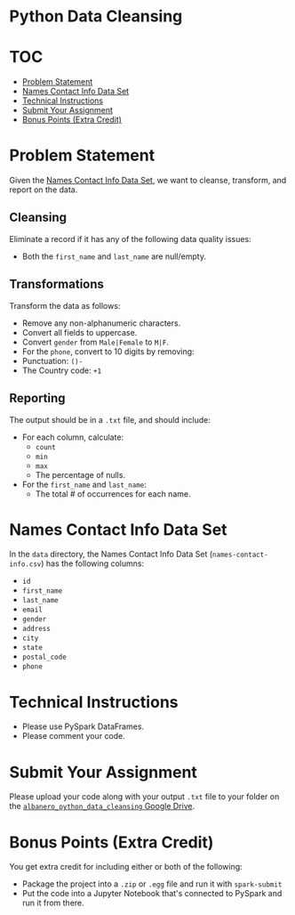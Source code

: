 # Python Data Cleansing
# TOC 
* [Problem Statement](#problem-statement)
* [Names Contact Info Data Set](#names-contact-info-data-set)
* [Technical Instructions](#technical-instructions)
* [Submit Your Assignment](#submit-your-assignment)
* [Bonus Points (Extra Credit)](#bonus-points-extra-credit)

# Problem Statement
Given the [Names Contact Info Data Set](#names-contact-info-data-set), we want to cleanse, transform, and report on the data.

## Cleansing
Eliminate a record if it has any of the following data quality issues:
* Both the `first_name` and `last_name` are null/empty.

## Transformations
Transform the data as follows:
* Remove any non-alphanumeric characters.
* Convert all fields to uppercase.
* Convert `gender` from `Male|Female` to `M|F`.
* For the `phone`, convert to 10 digits by removing:
 * Punctuation: `()-`
 * The Country code: `+1`

## Reporting
The output should be in a `.txt` file, and should include:
* For each column, calculate:
  * `count`
  * `min`
  * `max`
  * The percentage of nulls.
* For the `first_name` and `last_name`:
  * The total # of occurrences for each name.

# Names Contact Info Data Set
In the `data` directory, the Names Contact Info Data Set (`names-contact-info.csv`) has the following columns:
* `id`
* `first_name`
* `last_name`
* `email`
* `gender`
* `address`
* `city`
* `state`
* `postal_code`
* `phone`

# Technical Instructions
* Please use PySpark DataFrames.
* Please comment your code.

# Submit Your Assignment
Please upload your code along with your output `.txt` file to your folder on the 
[`albanero_python_data_cleansing` Google Drive](https://drive.google.com/drive/u/1/folders/13mMEIRSd9hh4skGGFEo-19agc0fdlvAy).

# Bonus Points (Extra Credit)
You get extra credit for including either or both of the following:
* Package the project into a `.zip` or `.egg` file and run it with `spark-submit`
* Put the code into a Jupyter Notebook that's connected to PySpark and run it from there.
